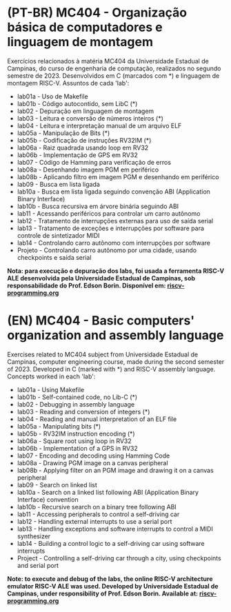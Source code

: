﻿# (PT-BR) MC404 - Organização básica de computadores e linguagem de montagem
<p>
Exercícios relacionados à matéria MC404 da Universidade Estadual de Campinas, do curso de engenharia de computação, realizados no segundo semestre de 2023. Desenvolvidos em C (marcados com *) e linguagem de montagem RISC-V. Assuntos de cada 'lab':<br>
<ul>
<li> lab01a - Uso de Makefile </li>
<li> lab01b - Código autocontido, sem LibC (*) </li>
<li> lab02 - Depuração em linguagem de montagem </li>
<li> lab03 - Leitura e conversão de números inteiros (*) </li>
<li> lab04 - Leitura e interpretação manual de um arquivo ELF </li>
<li> lab05a - Manipulação de Bits (*) </li>
<li> lab05b - Codificação de instruções RV32IM (*) </li>
<li> lab06a - Raiz quadrada usando loop em RV32 </li>
<li> lab06b - Implementação de GPS em RV32 </li>
<li> lab07 - Código de Hamming para verificação de erros </li>
<li> lab08a - Desenhando imagem PGM em periférico </li>
<li> lab08b - Aplicando filtro em imagem PGM e desenhando em periférico </li>
<li> lab09 - Busca em lista ligada </li>
<li> lab10a - Busca em lista ligada seguindo convenção ABI (Application Binary Interface) </li>
<li> lab10b - Busca recursiva em árvore binária seguindo ABI </li>
<li> lab11 - Acessando periféricos para controlar um carro autônomo </li>
<li> lab12 - Tratamento de interrupções externas para uso de saída serial </li>
<li> lab13 - Tratamento de exceções e interrupções por software para controle de sintetizador MIDI </li>
<li> lab14 - Controlando carro autônomo com interrupções por software </li>
<li> Projeto - Controlando carro autônomo por uma cidade, usando checkpoints e saída serial </li>
</ul>
<b>Nota: para execução e depuração dos labs, foi usada a ferramenta RISC-V ALE desenvolvida pela Universidade Estadual de Campinas, sob responsabilidade do Prof. Edson Borin. Disponível em: <a href="https://riscv-programming.org/ale/#">riscv-programming.org</a></b>
</p>

# (EN) MC404 - Basic computers' organization and assembly language
<p>
Exercises related to MC404 subject from Universidade Estadual de Campinas, computer engineering course, made during the second semester of 2023. Developed in C (marked with *) and RISC-V assembly language. Concepts worked in each 'lab':<br>
<ul>
<li> lab01a - Using Makefile </li>
<li> lab01b - Self-contained code, no Lib-C (*) </li>
<li> lab02 - Debugging in assembly language </li>
<li> lab03 - Reading and conversion of integers (*) </li>
<li> lab04 - Reading and manual interpretation of an ELF file </li>
<li> lab05a - Manipulating bits (*) </li>
<li> lab05b - RV32IM instruction encoding (*) </li>
<li> lab06a - Square root using loop in RV32 </li>
<li> lab06b - Implementation of a GPS in RV32 </li>
<li> lab07 - Encoding and decoding using Hamming Code </li>
<li> lab08a - Drawing PGM image on a canvas peripheral </li>
<li> lab08b - Applying filter on an PGM image and drawing it on a canvas peripheral </li>
<li> lab09 - Search on linked list </li>
<li> lab10a - Search on a linked list following ABI (Application Binary Interface) convention </li>
<li> lab10b - Recursive search on a binary tree following ABI </li>
<li> lab11 - Accessing peripherals to control a self-driving car </li>
<li> lab12 - Handling external interrupts to use a serial port </li>
<li> lab13 - Handling exceptions and software interrupts to control a MIDI synthesizer </li>
<li> lab14 - Building a control logic to a self-driving car using software interrupts </li>
<li> Project - Controlling a self-driving car through a city, using checkpoints and serial port </li>
</ul>
<b>Note: to execute and debug of the labs, the online RISC-V architecture emulator RISC-V ALE was used. Developed by Universidade Estadual de Campinas, under responsibility of Prof. Edson Borin. Available at: <a href="https://riscv-programming.org/ale/#">riscv-programming.org</a></b>
</p>
